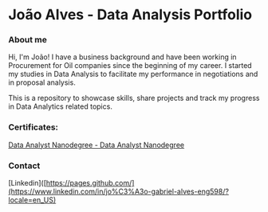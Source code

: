 # João Alves - Data Analysis Portfolio


### About me ###

Hi, I'm João! I have a business background and have been working in Procurement for Oil companies since the beginning of my career. I started my studies in Data Analysis to facilitate my performance in negotiations and in proposal analysis. 

This is a repository to showcase skills, share projects and track my progress in Data Analytics related topics.



### Certificates:

[Data Analyst Nanodegree - Data Analyst Nanodegree](https://confirm.udacity.com/GEFTLZXL)


### Contact

[Linkedin]([https://pages.github.com/](https://www.linkedin.com/in/jo%C3%A3o-gabriel-alves-eng598/?locale=en_US)




<!---
joaoalves97/joaoalves97 is a ✨ special ✨ repository because its `README.md` (this file) appears on your GitHub profile.
You can click the Preview link to take a look at your changes.
--->
